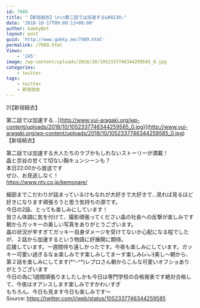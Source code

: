 ```yaml
---
id: 7989
title: "【新垣結衣】\n\n第二話では加速する&#8230;"
date: '2018-10-17T09:00:13+08:00'
author: GakkyBot
layout: post
guid: 'http://www.gakky.me/7989.html'
permalink: /7989.html
Views:
    - '245'
image: /wp-content/uploads/2018/10/1052337746344259585_0.jpg
categories:
    - twitter
tags:
    - twitter
    - 新垣结衣
---
```


[![【新垣結衣】

第二話では加速する...](http://www.yui-aragaki.org/wp-content/uploads/2018/10/1052337746344259585_0.jpg)](http://www.yui-aragaki.org/wp-content/uploads/2018/10/1052337746344259585_0.jpg)  
【新垣結衣】

第二話では加速する大人たちのラブかもしれないストーリーが満載！  
晶と京谷の甘くて切ない胸キュンシーンも？  
本日22:00から放送です  
ぜひ、お見逃しなく！  
https://www.ntv.co.jp/kemonare/

細部までこだわりが詰まっているけもなれが大好きで大好きで…見れば見るほど好きになります頑張ろうと思う気持ちの源です。  
今日の2話、とっても楽しみにしています！  
皆さん体調に気を付けて、撮影頑張ってください晶の社長への反撃が楽しみです朝からガッキーの美しい写真をありがとうございます。  
晶の状況が辛すぎてガッキー自身ダメージを受けてないか心配になる程でしたが、２話から加速するという物語に好展開に期待。  
応援しています。一週間待ち遠しかったです。今夜も楽しみにしています。ガッキー可愛い過ぎるなぁ楽しみです楽しみしてまーす楽しみ(๑˃̵ᴗ˂̵)美し〜朝から、第２話を楽しみにしてます(\*^-^\*)レプロさん朝からこんな可愛いオフショありがとうございます  
今日の為に1週間頑張りましたしかも今日は専門学校の合格発表です絶対合格して、今夜はオアシスします楽しみですかわいすぎ  
もちろん、今日も見ます今日も楽しみです〜  
Source: <https://twitter.com/i/web/status/1052337746344259585>